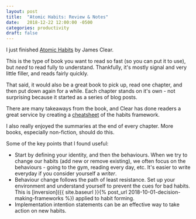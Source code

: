 ```yaml
---
layout: post
title:  "Atomic Habits: Review & Notes"
date:   2018-12-22 12:00:00 -0500
categories: productivity
draft: false
---
```


I just finished [Atomic Habits](www.atomichabits.com) by James Clear. 

This is the type of book you want to read so fast (so you can put it to use), but _need_ to read fully to understand. Thankfully, it's mostly signal and very little filler, and reads fairly quickly. 

That said, it would also be a great book to pick up, read one chapter, and then put down again for a while. Each chapter stands on it's own - not surprising because it started as a series of blog posts.

There are many takeaways from the book, and Clear has done readers a great service by creating a [cheatsheet](https://atomichabits.com/cheatsheet) of the habits framework. 

I also really enjoyed the summaries at the end of every chapter. More books, especially non-fiction, should do this. 

Some of the key points that I found useful:
* Start by defining your identity, and then the behaviours. When we try to change our habits (add new or remove existing), we often focus on the behaviours - going to the gym, reading every day, etc. It's easier to write everyday if you consider yourself a _writer_. 
* Behaviour change follows the path of least resistance. Set up your environment and understand yourself to prevent the cues for bad habits. This is [inversion]({{ site.baseurl }}{% post_url 2018-10-01-decision-making-frameworks %}) applied to habit forming.
* Implementation intention statements can be an effective way to take action on new habits.